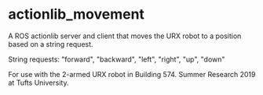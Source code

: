 # actionlib_movement
A ROS actionlib server and client that moves the URX robot to a position based on a string request.

String requests: "forward", "backward", "left", "right", "up", "down"
      
For use with the 2-armed URX robot in Building 574. Summer Research 2019 at Tufts University.
